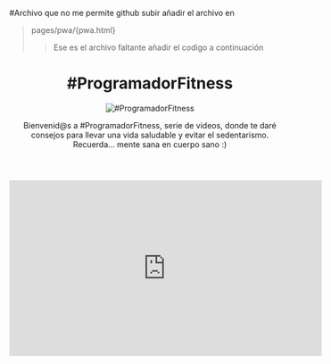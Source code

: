 #Archivo que no me permite github subir añadir el archivo en

> pages/pwa/{pwa.html}
>> Ese es el archivo faltante añadir el codigo a continuación


<!DOCTYPE html>
<html lang="es">
<head>
  <meta charset="UTF-8">
  <meta name="viewport" content="width=device-width, initial-scale=1.0">
  <meta http-equiv="X-UA-Compatible" content="ie=edge">
  <title>#ProgramadorFitness</title>
  <meta name="description" content="Bienvenid@s a #ProgramadorFitness, serie de videos, donde te daré consejos para llevar una vida saludable y evitar el sedentarismo. Recuerda... mente sana en cuerpo sano :)">
  <meta name="theme-color" content="#F0DB4F">
  <meta name="MobileOptimized" content="width">
  <meta name="HandheldFriendly" content="true">
  <meta name="apple-mobile-web-app-capable" content="yes">
  <meta name="apple-mobile-web-app-status-bar-style" content="black-translucent">
  <link rel="shortcut icon" type="image/png" href="../../public/assets/image/ProgramadorFitness.png">
  <link rel="apple-touch-icon" href="../../public/assets/image/ProgramadorFitness.png">
  <link rel="apple-touch-startup-image" href="../../public/assets/image/ProgramadorFitness.png">
  <link rel="manifest" href="../../public/assets/js/manifest.json">
  <link href="https://fonts.googleapis.com/css?family=Raleway:400,700" rel="stylesheet">
  <link href="https://use.fontawesome.com/releases/v5.0.7/css/all.css" rel="stylesheet">
  <link rel="stylesheet" href="../../public/assets/css/source/view/pwa.css">
</head>
<body>
  <header class="Header">
    <h1>#ProgramadorFitness</h1>
    <img src="../../public/assets/image/ProgramadorFitness.png" alt="#ProgramadorFitness">
    <p>
      Bienvenid@s a #ProgramadorFitness, serie de videos, donde te daré consejos para llevar una vida saludable y evitar el sedentarismo.
      Recuerda... mente sana en cuerpo sano :)
    </p>
    <nav>
      <a href="https://www.youtube.com/playlist?list=PLvq-jIkSeTUbJFWQx8gcy1MK0lTLrdLR9" target="_blank" title="YouTube">
        <i class="fab fa-youtube"></i>
      </a>
      <a href="https://facebook.com/programadorfitness" target="_blank" title="Facebook">
        <i class="fab fa-facebook"></i>
      </a>
      <a href="https://www.instagram.com/explore/tags/ProgramadorFitness/" target="_blank" title="Instagram">
        <i class="fab fa-instagram"></i>
      </a>
    </nav>
  </header>
  <main class="Main">
    <iframe width="560" height="315" src="https://www.youtube.com/embed/9oQIylJ-JpU" frameborder="0" allow="accelerometer; autoplay; encrypted-media; gyroscope; picture-in-picture" allowfullscreen></iframe>
  </main>
  <script src="../../public/assets/js/pwa/pwa.js"></script>
</body>
</html>
